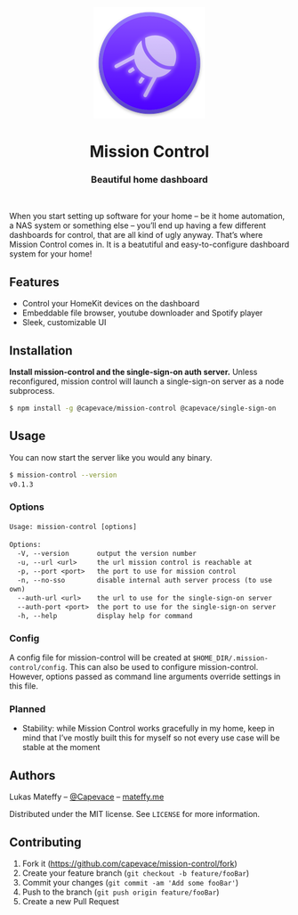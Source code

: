 <div align="center">
	<a href="https://mateffy.me/mission-control">
		<img src="resources/icon-web.png">
	</a>
	<h1>Mission Control</h1>
	<h3>
		Beautiful home dashboard
	</h3>
	<!--<p>
		<a href="https://mateffy.me/mission-control">Try it out!</a>
	</p>-->
</div>

<br>

When you start setting up software for your home – be it home automation, a NAS system or something else – you’ll end up having a few different dashboards for control, that are all kind of ugly anyway. That’s where Mission Control comes in. It is a beatutiful and easy-to-configure dashboard system for your home!

## Features
- Control your HomeKit devices on the dashboard
- Embeddable file browser, youtube downloader and Spotify player
- Sleek, customizable UI

## Installation
**Install mission-control and the single-sign-on auth server.** Unless reconfigured, mission control will launch a single-sign-on server as a node subprocess.
```sh
$ npm install -g @capevace/mission-control @capevace/single-sign-on
```

## Usage
You can now start the server like you would any binary.
```sh
$ mission-control --version
v0.1.3
```

### Options
```
Usage: mission-control [options]

Options:
  -V, --version       output the version number
  -u, --url <url>     the url mission control is reachable at
  -p, --port <port>   the port to use for mission control
  -n, --no-sso        disable internal auth server process (to use own)
  --auth-url <url>    the url to use for the single-sign-on server
  --auth-port <port>  the port to use for the single-sign-on server
  -h, --help          display help for command
```

### Config
A config file for mission-control will be created at `$HOME_DIR/.mission-control/config`. This can also be used to configure mission-control. However, options passed as command line arguments override settings in this file.


### Planned
- Stability: while Mission Control works gracefully in my home, keep in mind that I’ve mostly built this for myself so not every use case will be stable at the moment

## Authors

Lukas Mateffy – [@Capevace](https://twitter.com/capevace) – [mateffy.me](https://mateffy.me)

Distributed under the MIT license. See `LICENSE` for more information.

## Contributing

1. Fork it (<https://github.com/capevace/mission-control/fork>)
2. Create your feature branch (`git checkout -b feature/fooBar`)
3. Commit your changes (`git commit -am 'Add some fooBar'`)
4. Push to the branch (`git push origin feature/fooBar`)
5. Create a new Pull Request
